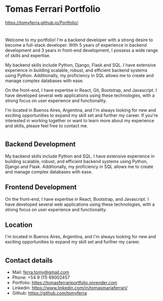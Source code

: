 # Tomas Ferrari Portfolio

https://tomyferra.github.io/Portfolio/

#
Welcome to my portfolio! I'm a backend developer with a strong desire to become a full-stack developer. With 5 years of experience in backend development and 3 years in front-end development, I possess a wide range of skills and expertise.

My backend skills include Python, Django, Flask and SQL. I have extensive experience in building scalable, robust, and efficient backend systems using Python. Additionally, my proficiency in SQL allows me to create and manage complex databases with ease.

On the front-end, I have expertise in React, Git, Bootstrap, and Javascript. I have developed several web applications using these technologies, with a strong focus on user experience and functionality.

I'm located in Buenos Aires, Argentina, and I'm always looking for new and exciting opportunities to expand my skill set and further my career. If you're interested in working together or want to learn more about my experience and skills, please feel free to contact me.
#
## Backend Development
My backend skills include Python and SQL. I have extensive experience in building scalable, robust, and efficient backend systems using Python, Django and Flask. Additionally, my proficiency in SQL allows me to create and manage complex databases with ease.

## Frontend Development
On the front-end, I have expertise in React, Bootstrap, and Javascript. I have developed several web applications using these technologies, with a strong focus on user experience and functionality.

## Location
I'm located in Buenos Aires, Argentina, and I'm always looking for new and exciting opportunities to expand my skill set and further my career.

#
## Contact details
* Mail: ferra.tomy@gmail.com
* Phone: +54 9 (11) 69002457
* Portfolio: https://tomasferrariportfolio.onrender.com
* Linkedin: https://www.linkedin.com/in/tomasmariaferrari/
* Github: https://github.com/tomyferra